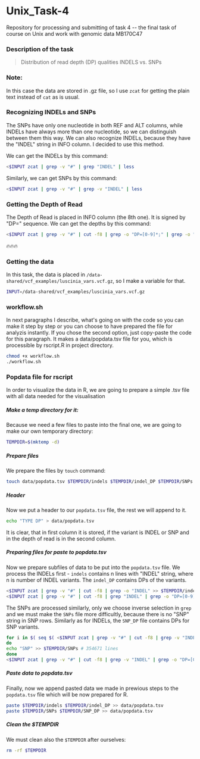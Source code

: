 # Unix_Task-4
Repository for processing and submitting of task 4 -- the final task of course on Unix and work with genomic data MB170C47

### Description of the task
> Distribution of read depth (DP) qualities INDELS vs. SNPs

### Note:
In this case the data are stored in .gz file, so I use `zcat` for getting the plain text instead of `cat` as is usual.

### Recognizing INDELs and SNPs
The SNPs have only one nucleotide in both REF and ALT columns, while INDELs have always more than one nucleotide, so we can distinguish between them this way. We can also recognize INDELs, because they have the "INDEL" string in INFO column. I decided to use this method.

We can get the INDELs by this command:
```sh
<$INPUT zcat | grep -v "#" | grep "INDEL" | less
```

Similarly, we can get SNPs by this command:
```sh
<$INPUT zcat | grep -v "#" | grep -v "INDEL" | less
```

### Getting the Depth of Read
The Depth of Read is placed in INFO column (the 8th one). It is signed by "DP=" sequence.
We can get the depths by this command:
```sh
<$INPUT zcat | grep -v "#" | cut -f8 | grep -o "DP=[0-9]*;" | grep -o "[0-9]*" | less
```
🔥🔥🔥

### Getting the data
In this task, the data is placed in `/data-shared/vcf_examples/luscinia_vars.vcf.gz`, so I make a variable for that.
```sh
INPUT=/data-shared/vcf_examples/luscinia_vars.vcf.gz
```

### workflow.sh
In next paragraphs I describe, what's going on with the code so you can make it step by step or you can choose to have prepared the file for analyzis instantly.
If you chose the second option, just copy-paste the code for this paragraph. It makes a data/popdata.tsv file for you, which is processible by rscript.R in project directory.
```sh
chmod +x workflow.sh
./workflow.sh
```

### Popdata file for rscript
In order to visualize the data in R, we are going to prepare a simple .tsv file with all data needed for the visualisation

##### Make a temp directory for it:
Because we need a few files to paste into the final one, we are going to make our own temporary directory:
```sh
TEMPDIR=$(mktemp -d)
```

##### Prepare files
We prepare the files by `touch` command:
```sh
touch data/popdata.tsv $TEMPDIR/indels $TEMPDIR/indel_DP $TEMPDIR/SNPs $TEMPDIR/SNP_DP
```

##### Header
Now we put a header to our `popdata.tsv` file, the rest we will append to it.
```sh
echo "TYPE DP" > data/popdata.tsv
```
It is clear, that in first column it is stored, if the variant is INDEL or SNP and in the depth of read is in the second column.

##### Preparing files for paste to popdata.tsv
Now we prepare subfiles of data to be put into the `popdata.tsv` file.
We process the INDELs first - `indels` contains n lines with "INDEL" string, where n is number of INDEL variants. The `indel_DP` contains DPs of the variants.
```sh
<$INPUT zcat | grep -v "#" | cut -f8 | grep -o "INDEL" >> $TEMPDIR/indels # 99537 lines
<$INPUT zcat | grep -v "#" | cut -f8 | grep "INDEL" | grep -o "DP=[0-9]*;" | grep -o "[0-9]*" >> $TEMPDIR/indel_DP
```
The SNPs are processed similarly, only we choose inverse selection in `grep` and we must make the `SNPs` file more difficultly, because there is no "SNP" string in SNP rows. Similarly as for INDELs, the `SNP_DP` file contains DPs for SNP variants.
```sh 
for i in $( seq $( <$INPUT zcat | grep -v "#" | cut -f8 | grep -v "INDEL" | wc -l ) )
do
echo "SNP" >> $TEMPDIR/SNPs # 354671 lines
done
<$INPUT zcat | grep -v "#" | cut -f8 | grep -v "INDEL" | grep -o "DP=[0-9]*;" | grep -o "[0-9]*" >> $TEMPDIR/SNP_DP
```

##### Paste data to popdata.tsv
Finally, now we append pasted data we made in prewious steps to the `popdata.tsv` file which will be now prepared for R.
```sh
paste $TEMPDIR/indels $TEMPDIR/indel_DP >> data/popdata.tsv
paste $TEMPDIR/SNPs $TEMPDIR/SNP_DP >> data/popdata.tsv
```

##### Clean the $TEMPDIR
We must clean also the `$TEMPDIR` after ourselves:
```sh 
rm -rf $TEMPDIR
```
